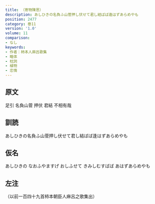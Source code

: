 ```yaml
---
title: （寄物陳思）
description: あしひきの名負ふ山菅押し伏せて君し結ばば逢はずあらめやも
position: 2477
category: 巻11
version: '1.0'
volume: 11
comparison:
- なし
keywords:
- 作者：柿本人麻呂歌集
- 略体
- 枕詞
- 植物
- 恋情
---
```


## 原文

足引 名負山菅 押伏 君結 不相有哉

## 訓読

あしひきの名負ふ山菅押し伏せて君し結ばば逢はずあらめやも

## 仮名

あしひきの なおふやますげ おしふせて きみしむすばば あはずあらめやも

## 左注

（以前一百四十九首柿本朝臣人麻呂之歌集出）
